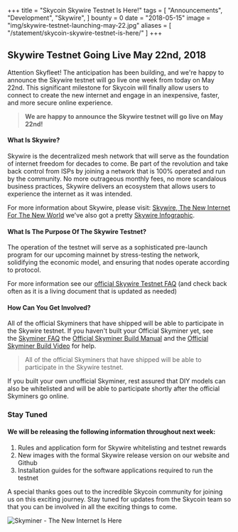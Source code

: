 +++
title = "Skycoin Skywire Testnet Is Here!"
tags = [
	"Announcements",
	"Development",
	"Skywire",
]
bounty = 0
date = "2018-05-15"
image = "img/skywire-testnet-launching-may-22.jpg"
aliases = [
	"/statement/skycoin-skywire-testnet-is-here/"
]
+++

Skywire Testnet Going Live May 22nd, 2018
-----------------------------------------

Attention Skyfleet! The anticipation has been building, and we're happy to announce the Skywire testnet will go live one week from today on May 22nd. This significant milestone for Skycoin will finally allow users to connect to create the new internet and engage in an inexpensive, faster, and more secure online experience.

> **We are happy to announce the Skywire testnet will go live on May 22nd!**

#### What Is Skywire?

Skywire is the decentralized mesh network that will serve as the foundation of internet freedom for decades to come. Be part of the revolution and take back control from ISPs by joining a network that is 100% operated and run by the community. No more outrageous monthly fees, no more scandalous business practices, Skywire delivers an ecosystem that allows users to experience the internet as it was intended.

For more information about Skywire, please visit: [Skywire, The New Internet For The New World](https://medium.com/skycoin/skywire-the-new-internet-for-the-new-world-6d09a8542c50) we've also got a pretty [Skywire Infographic](https://www.skycoin.net/blog/infographics/skycoin-digest-skywire-overview/).

#### What Is The Purpose Of The Skywire Testnet?

The operation of the testnet will serve as a sophisticated pre-launch program for our upcoming mainnet by stress-testing the network, solidifying the economic model, and ensuring that nodes operate according to protocol.

For more information see our [official Skywire Testnet FAQ](https://www.skycoin.net/blog/statement/skywire-testnet-faq/) (and check back often as it is a living document that is updated as needed)

#### How Can You Get Involved?

All of the official Skyminers that have shipped will be able to participate in the Skywire testnet. If you haven't built your Official Skyminer yet, see the [Skyminer FAQ](https://www.skycoin.net/blog/statement/skyminer-troubleshooting-faqs/) the [Official Skyminer Build Manual](https://downloads.skycoin.net/skywire/Skywire_Miner_Assembly_Manual_2_1.pdf) and the [Official Skyminer Build Video](https://www.youtube.com/watch?v=22ytucw2A4k) for help.

> All of the official Skyminers that have shipped will be able to participate in the Skywire testnet.

If you built your own unofficial Skyminer, rest assured that DIY models can also be whitelisted and will be able to participate shortly after the official Skyminers go online.

### Stay Tuned

#### We will be releasing the following information throughout next week:

1.  Rules and application form for Skywire whitelisting and testnet rewards
2.  New images with the formal Skywire release version on our website and Github
3.  Installation guides for the software applications required to run the testnet

A special thanks goes out to the incredible Skycoin community for joining us on this exciting journey. Stay tuned for updates from the Skycoin team so that you can be involved in all the exciting things to come.

![Skyminer - The New Internet Is Here](/img/skyminer-the-new-internet-is-here.jpg)
